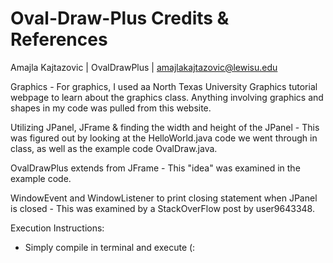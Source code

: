 # Oval-Draw-Plus Credits & References
Amajla Kajtazovic | OvalDrawPlus | amajlakajtazovic@lewisu.edu


Graphics - 
For graphics, I used aa North Texas University Graphics tutorial webpage to learn about the graphics class. Anything involving graphics and shapes in my code was pulled from this website.

Utilizing JPanel, JFrame & finding the width and height of the JPanel -
This was figured out by looking at the HelloWorld.java code we went through in class, as well as the example code OvalDraw.java.

OvalDrawPlus extends from JFrame -
This "idea" was examined in the example code.

WindowEvent and WindowListener to print closing statement when JPanel is closed - 
This was examined by a StackOverFlow post by user9643348.

Execution Instructions:
- Simply compile in terminal and execute (:

